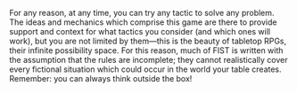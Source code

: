 For any reason, at any time, you can try any tactic to solve any problem. The ideas and mechanics which comprise this game are there to provide support and context for what tactics you consider (and which ones will work), but you are not limited by them—this is the beauty of tabletop RPGs, their infinite possibility space. For this reason, much of FIST is written with the assumption that the rules are incomplete; they cannot realistically cover every fictional situation which could occur in the world your table creates. Remember: you can always think outside the box!